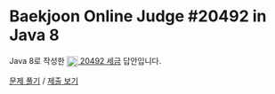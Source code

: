 # Baekjoon Online Judge #20492 in Java 8
Java 8로 작성한 [<img src="https://static.solved.ac/tier_small/1.svg" height="20" align="center">
20492 세금](https://www.acmicpc.net/problem/20492) 답안입니다.

[문제 풀기](https://www.acmicpc.net/problem/20492) /
[제출 보기](https://www.acmicpc.net/source/87137222)
